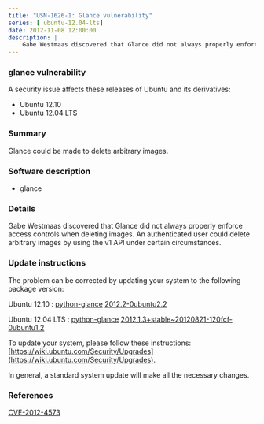 ```yaml
---
title: "USN-1626-1: Glance vulnerability"
series: [ ubuntu-12.04-lts]
date: 2012-11-08 12:00:00
description: |
    Gabe Westmaas discovered that Glance did not always properly enforce access controls when deleting images. An authenticated user could delete arbitrary images by using the v1 API under certain circumstances. 
--- 
```

 
### glance vulnerability

A security issue affects these releases of Ubuntu and its derivatives:

* Ubuntu 12.10
* Ubuntu 12.04 LTS

### Summary

Glance could be made to delete arbitrary images. 

### Software description

* glance 

### Details

Gabe Westmaas discovered that Glance did not always properly enforce access controls when deleting images. An authenticated user could delete arbitrary images by using the v1 API under certain circumstances. 

### Update instructions

The problem can be corrected by updating your system to the following package version:

Ubuntu 12.10
 : [python-glance](https://launchpad.net/ubuntu/+source/glance) <span> [2012.2-0ubuntu2.2](https://launchpad.net/ubuntu/+source/glance/2012.2-0ubuntu2.2) </span> 

Ubuntu 12.04 LTS
 : [python-glance](https://launchpad.net/ubuntu/+source/glance) <span> [2012.1.3+stable~20120821-120fcf-0ubuntu1.2](https://launchpad.net/ubuntu/+source/glance/2012.1.3+stable~20120821-120fcf-0ubuntu1.2) </span> 

To update your system, please follow these instructions: [https://wiki.ubuntu.com/Security/Upgrades](https://wiki.ubuntu.com/Security/Upgrades).

In general, a standard system update will make all the necessary changes. 

### References

 [CVE-2012-4573](http://people.ubuntu.com/~ubuntu-security/cve/CVE-2012-4573)
 

